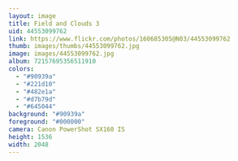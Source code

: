 ```yaml
---
layout: image
title: Field and Clouds 3
uid: 44553099762
link: https://www.flickr.com/photos/160685305@N03/44553099762
thumb: images/thumbs/44553099762.jpg
image: images/44553099762.jpg
album: 72157695356511910
colors: 
  - "#90939a"
  - "#221d10"
  - "#482e1a"
  - "#d7b79d"
  - "#645044"
background: "#90939a"
foreground: "#000000"
camera: Canon PowerShot SX160 IS
height: 1536
width: 2048
---
```


